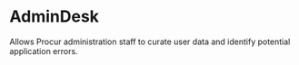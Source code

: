 # AdminDesk

Allows Procur administration staff to curate user data and identify potential application errors.
